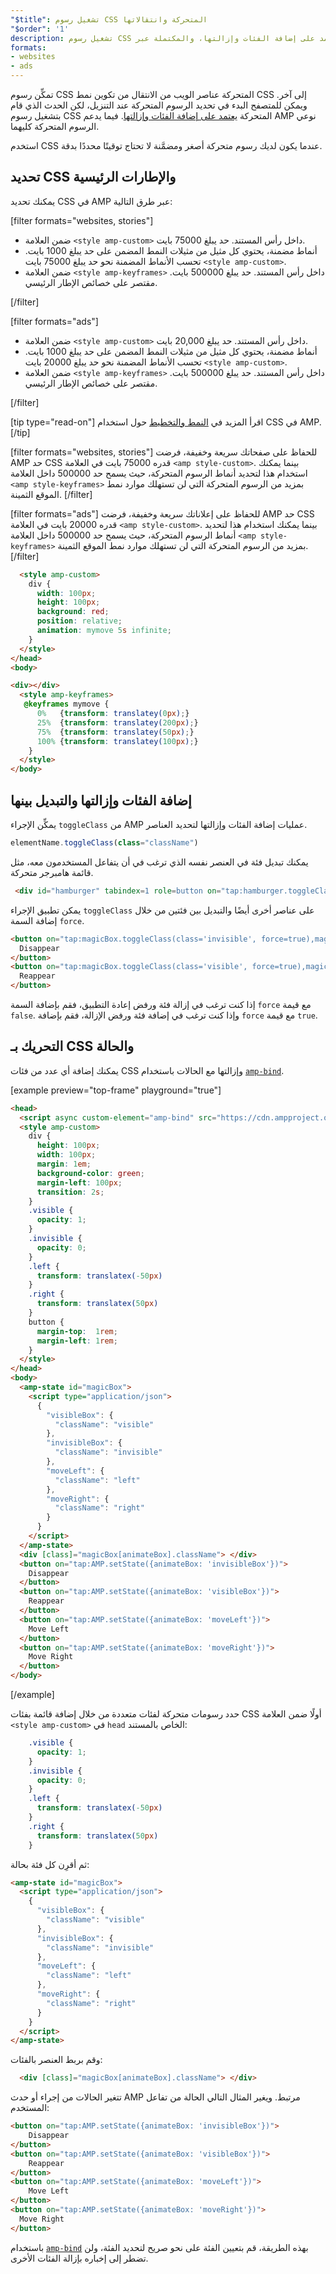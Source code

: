 ```yaml
---
"$title": تشغيل رسوم CSS المتحركة وانتقالاتها
"$order": '1'
description: تشغيل رسوم CSS المتحركة في الصفحات التي تعتمد على إضافة الفئات وإزالتها، والمكتملة عبر JavaScript. ويمكنك تحقيق السلوك نفسه في صفحات AMP من خلال استخدام إجراء toggleClass ...
formats:
- websites
- ads
---
```


تمكِّن رسوم CSS المتحركة عناصر الويب من الانتقال من تكوين نمط CSS إلى آخر. ويمكن للمتصفح البدء في تحديد الرسوم المتحركة عند التنزيل، لكن الحدث الذي قام بتشغيل رسوم CSS المتحركة [يعتمد على إضافة الفئات وإزالتها](https://developer.mozilla.org/en-US/docs/Web/CSS/CSS_Animations/Using_CSS_animations). فيما يدعم AMP نوعي الرسوم المتحركة كليهما.

استخدم CSS عندما يكون لديك رسوم متحركة أصغر ومضمَّنة لا تحتاج توقيتًا محددًا بدقة.

## تحديد CSS والإطارات الرئيسية

يمكنك تحديد CSS في AMP عبر طرق التالية:

[filter formats="websites, stories"]

- ضمن العلامة `<style amp-custom>` داخل رأس المستند. حد يبلغ 75000 بايت.
- أنماط مضمنة، يحتوي كل مثيل من مثيلات النمط المضمن على حد يبلغ 1000 بايت. تحسب الأنماط المضمنة نحو حد يبلغ 75000 بايت `<style amp-custom>`.
- ضمن العلامة `<style amp-keyframes>` داخل رأس المستند. حد يبلغ 500000 بايت. مقتصر على خصائص الإطار الرئيسي.

[/filter]

[filter formats="ads"]

- ضمن العلامة `<style amp-custom>` داخل رأس المستند. حد يبلغ 20,000 بايت.
- أنماط مضمنة، يحتوي كل مثيل من مثيلات النمط المضمن على حد يبلغ 1000 بايت. تحسب الأنماط المضمنة نحو حد يبلغ 20000 بايت `<style amp-custom>`.
- ضمن العلامة `<style amp-keyframes>` داخل رأس المستند. حد يبلغ 500000 بايت. مقتصر على خصائص الإطار الرئيسي.

[/filter]

[tip type="read-on"] اقرأ المزيد في [النمط والتخطيط](../style_and_layout/index.md) حول استخدام CSS في AMP. [/tip]

[filter formats="websites, stories"] للحفاظ على صفحاتك سريعة وخفيفة، فرضت AMP حد CSS قدره 75000 بايت في العلامة `<amp style-custom>`. بينما يمكنك استخدام هذا لتحديد أنماط الرسوم المتحركة، حيث يسمح حد 500000 داخل العلامة `<amp style-keyframes>` بمزيد من الرسوم المتحركة التي لن تستهلك موارد نمط الموقع الثمينة. [/filter]

[filter formats="ads"] للحفاظ على إعلاناتك سريعة وخفيفة، فرضت AMP حد CSS قدره 20000 بايت في العلامة `<amp style-custom>`. بينما يمكنك استخدام هذا لتحديد أنماط الرسوم المتحركة، حيث يسمح حد 500000 داخل العلامة `<amp style-keyframes>` بمزيد من الرسوم المتحركة التي لن تستهلك موارد نمط الموقع الثمينة. [/filter]

```html
  <style amp-custom>
    div {
      width: 100px;
      height: 100px;
      background: red;
      position: relative;
      animation: mymove 5s infinite;
    }
  </style>
</head>
<body>

<div></div>
  <style amp-keyframes>
   @keyframes mymove {
      0%   {transform: translatey(0px);}
      25%  {transform: translatey(200px);}
      75%  {transform: translatey(50px);}
      100% {transform: translatey(100px);}
    }
  </style>
</body>
```

## إضافة الفئات وإزالتها والتبديل بينها

يمكِّن الإجراء `toggleClass` من AMP عمليات إضافة الفئات وإزالتها لتحديد العناصر.

```js
elementName.toggleClass(class="className")
```

يمكنك تبديل فئة في العنصر نفسه الذي ترغب في أن يتفاعل المستخدمون معه، مثل قائمة هامبرجر متحركة.

```html
 <div id="hamburger" tabindex=1 role=button on="tap:hamburger.toggleClass(class='close')">
```

يمكن تطبيق الإجراء `toggleClass` على عناصر أخرى أيضًا والتبديل بين فئتين من خلال إضافة السمة `force`.

```html
<button on="tap:magicBox.toggleClass(class='invisible', force=true),magicBox.toggleClass(class='visible', force=false)">
  Disappear
</button>
<button on="tap:magicBox.toggleClass(class='visible', force=true),magicBox.toggleClass(class='invisible', force=false)">
  Reappear
</button>
```

إذا كنت ترغب في إزالة فئة ورفض إعادة التطبيق، فقم بإضافة السمة `force` مع قيمة `false`. وإذا كنت ترغب في إضافة فئة ورفض الإزالة، فقم بإضافة `force` مع قيمة `true`.

## التحريك بـ CSS والحالة

يمكنك إضافة أي عدد من فئات CSS وإزالتها مع الحالات باستخدام [`amp-bind`](../../../../documentation/components/reference/amp-bind.md).

[example preview="top-frame" playground="true"]
```html
<head>
  <script async custom-element="amp-bind" src="https://cdn.ampproject.org/v0/amp-bind-0.1.js"></script>
  <style amp-custom>
    div {
      height: 100px;
      width: 100px;
      margin: 1em;
      background-color: green;
      margin-left: 100px;
      transition: 2s;
    }
    .visible {
      opacity: 1;
    }
    .invisible {
      opacity: 0;
    }
    .left {
      transform: translatex(-50px)
    }
    .right {
      transform: translatex(50px)
    }
    button {
      margin-top:  1rem;
      margin-left: 1rem;
    }
  </style>
</head>
<body>
  <amp-state id="magicBox">
    <script type="application/json">
      {
        "visibleBox": {
          "className": "visible"
        },
        "invisibleBox": {
          "className": "invisible"
        },
        "moveLeft": {
          "className": "left"
        },
        "moveRight": {
          "className": "right"
        }
      }
    </script>
  </amp-state>
  <div [class]="magicBox[animateBox].className"> </div>
  <button on="tap:AMP.setState({animateBox: 'invisibleBox'})">
    Disappear
  </button>
  <button on="tap:AMP.setState({animateBox: 'visibleBox'})">
    Reappear
  </button>
  <button on="tap:AMP.setState({animateBox: 'moveLeft'})">
    Move Left
  </button>
  <button on="tap:AMP.setState({animateBox: 'moveRight'})">
    Move Right
  </button>
</body>
```
[/example]

حدد رسومات متحركة لفئات متعددة من خلال إضافة قائمة بفئات CSS أولًا ضمن العلامة `<style amp-custom>` في `head` الخاص بالمستند:

```css
    .visible {
      opacity: 1;
    }
    .invisible {
      opacity: 0;
    }
    .left {
      transform: translatex(-50px)
    }
    .right {
      transform: translatex(50px)
    }
```

ثم أقرِن كل فئة بحالة:

```html
<amp-state id="magicBox">
  <script type="application/json">
    {
      "visibleBox": {
        "className": "visible"
      },
      "invisibleBox": {
        "className": "invisible"
      },
      "moveLeft": {
        "className": "left"
      },
      "moveRight": {
        "className": "right"
      }
    }
  </script>
</amp-state>
```

وقم بربط العنصر بالفئات:

```html
  <div [class]="magicBox[animateBox].className"> </div>
```

تتغير الحالات من إجراء أو حدث AMP مرتبط. ويغير المثال التالي الحالة من تفاعل المستخدم:

```html
<button on="tap:AMP.setState({animateBox: 'invisibleBox'})">
    Disappear
</button>
<button on="tap:AMP.setState({animateBox: 'visibleBox'})">
    Reappear
</button>
<button on="tap:AMP.setState({animateBox: 'moveLeft'})">
    Move Left
</button>
<button on="tap:AMP.setState({animateBox: 'moveRight'})">
  Move Right
</button>
```

باستخدام [`amp-bind`](../../../../documentation/components/reference/amp-bind.md) بهذه الطريقة، قم بتعيين الفئة على نحو صريح لتحديد الفئة، ولن تضطر إلى إخباره بإزالة الفئات الأخرى.
